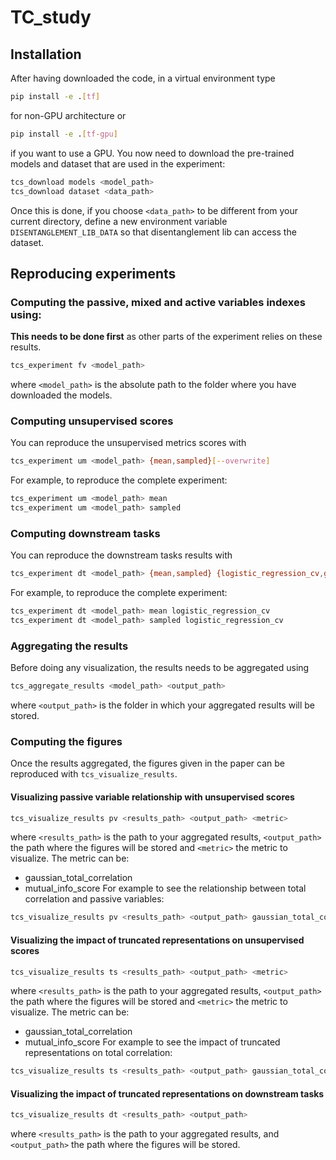 # TC_study

## Installation
After having downloaded the code, in a virtual environment type
```bash
pip install -e .[tf]
``` 
for non-GPU architecture or
```bash
pip install -e .[tf-gpu]
``` 
if you want to use a GPU.
You now need to download the pre-trained models and dataset that are used in the experiment:
```bash
tcs_download models <model_path>
tcs_download dataset <data_path>
```
Once this is done, if you choose `<data_path>` to be different from your current directory,
define a new environment variable `DISENTANGLEMENT_LIB_DATA` so that disentanglement lib can access
the dataset.

## Reproducing experiments

### Computing the passive, mixed and active variables indexes using:
**This needs to be done first** as other parts of the experiment relies on these results.
```bash
tcs_experiment fv <model_path>
```
where `<model_path>` is the absolute path to the folder where you have downloaded the models.

### Computing unsupervised scores
You can reproduce the unsupervised metrics scores with
```bash
tcs_experiment um <model_path> {mean,sampled}[--overwrite]
```
For example, to reproduce the complete experiment:
```bash
tcs_experiment um <model_path> mean
tcs_experiment um <model_path> sampled
```

### Computing downstream tasks
You can reproduce the downstream tasks results with
```bash
tcs_experiment dt <model_path> {mean,sampled} {logistic_regression_cv,gradient_boosting_classifier} [--overwrite]
```
For example, to reproduce the complete experiment:
```bash
tcs_experiment dt <model_path> mean logistic_regression_cv
tcs_experiment dt <model_path> sampled logistic_regression_cv
```

### Aggregating the results
Before doing any visualization, the results needs to be aggregated using
```bash
tcs_aggregate_results <model_path> <output_path>
```
where `<output_path>` is the folder in which your aggregated results will be stored.

### Computing the figures
Once the results aggregated, the figures given in the paper can be reproduced with
`tcs_visualize_results`.

#### Visualizing passive variable relationship with unsupervised scores
```bash
tcs_visualize_results pv <results_path> <output_path> <metric> 
```
where `<results_path>` is the path to your aggregated results, `<output_path>` the path where the
figures will be stored and `<metric>` the metric to visualize. The metric can
be:
- gaussian_total_correlation
- mutual_info_score
For example to see the relationship between total correlation and passive variables:
```bash
tcs_visualize_results pv <results_path> <output_path> gaussian_total_correlation
```  

#### Visualizing the impact of truncated representations on unsupervised scores
```bash
tcs_visualize_results ts <results_path> <output_path> <metric> 
```
where `<results_path>` is the path to your aggregated results, `<output_path>` the path where the
figures will be stored and `<metric>` the metric to visualize. The metric can
be:
- gaussian_total_correlation
- mutual_info_score
For example to see the impact of truncated representations on total correlation:
```bash
tcs_visualize_results ts <results_path> <output_path> gaussian_total_correlation
```

#### Visualizing the impact of truncated representations on downstream tasks
```bash
tcs_visualize_results dt <results_path> <output_path>
```
where `<results_path>` is the path to your aggregated results, and `<output_path>` the path where the
figures will be stored.